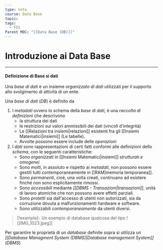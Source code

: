 ```yaml
---
type: nota
course: Data Base
topic: 
tags:
  - FDI
Parent MOC: "[[Data Base (DB)]]"
---
```


# Introduzione ai Data Base
---

#### Definizione di Base si dati
Una _base di dati_ è un insieme _organizzato di dati_ utilizzati per il supporto allo svolgimento di attività di un ente.

Una _base di dati_ (_DB_) è definito da 
1. I _metadati_ ovvero lo schema della _base di dati_, è una _raccolta di definizioni_ che descrivono
	-  la struttura dei dati
	-  le restrizioni sui valori ammissibili dei dati (vincoli d'integrità)
	- Le [[Relazioni tra insiemi|relazioni]] esistenti fra gli [[Insiemi Matematici|insiemi]] (Le tabelle).
	- Avvolte possono essere include delle _operazioni_
2. I _dati_ sono rappresentazioni di certi fatti conformi alle definizioni dello _schema_, con le seguenti caratteristiche:
   - Sono _organizzati_ in [[Insiemi Matematici|insiemi]] _strutturati e omogenei_
   - Sono _molti_, in assoluto e rispetto ai _metadati_, non possono essere gestiti tutti contemporaneamente in [[RAM|memoria temporanea]].
   - Sono _permanenti_, cioè, una volta creati, continuano ad esistere finché non sono esplicitamente rimossi.
   - Sono _accessibili_ mediante _[[DBMS - Transazioni|transazioni]]_, unità di lavoro atomiche che non possono avere effetti parziali.
   - Sono _protetti_ sia dall'accesso di utenti non autorizzati, sia da corruzione dovuta a malfunzionamenti hardware e software.
   - Sono utilizzabili _contemporaneamente_ da utenti diversi.

>[!example]-
> Un esempio di database qualcosa del tipo
> ![[IMG_1023.jpeg]]

Per garantire le proprietà di un _database_ definite sopra si utilizza un _[[Database Managment System (DBMS)|Database management System]]_ (_DBMS_) 





